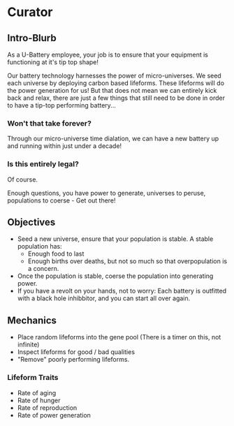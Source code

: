 # Curator

## Intro-Blurb

As a U-Battery employee, your job is to ensure that your equipment is functioning at it's tip top shape!

Our battery technology harnesses the power of micro-universes.
We seed each universe by deploying carbon based lifeforms. These lifeforms will do the power generation for us!
But that does not mean we can entirely kick back and relax, there are just a few things that still need to be done in order to have a tip-top performing battery...

### Won't that take forever?
Through our micro-universe time dialation, we can have a new battery up and running within just under a decade!

### Is this entirely legal?
Of course.

Enough questions, you have power to generate, universes to peruse, populations to coerse - Get out there!

## Objectives

- Seed a new universe, ensure that your population is stable. A stable population has:
  - Enough food to last
  - Enough births over deaths, but not so much so that overpopulation is a concern.
- Once the population is stable, coerse the population into generating power. 
- If you have a revolt on your hands, not to worry: Each battery is outfitted with a black hole inhibbitor, and you can start all over again.

## Mechanics

- Place random lifeforms into the gene pool (There is a timer on this, not infinite)
- Inspect lifeforms for good / bad qualities
- "Remove" poorly performing lifeforms.

### Lifeform Traits

- Rate of aging
- Rate of hunger
- Rate of reproduction
- Rate of power generation
